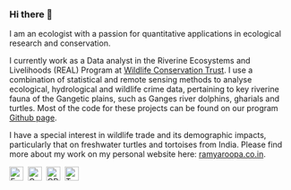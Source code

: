 ### Hi there 👋

I am an ecologist with a passion for quantitative applications in ecological research and conservation.

I currently work as a Data analyst in the Riverine Ecosystems and Livelihoods (REAL) Program at <a href="https://www.wildlifeconservationtrust.org/">Wildlife Conservation Trust</a>. I use a combination of statistical and remote sensing methods to analyse ecological, hydrological and wildlife crime data, pertaining to key riverine fauna of the Gangetic plains, such as Ganges river dolphins, gharials and turtles. Most of the code for these projects can be found on our program <a href="https://github.com/orgs/WCT-Riverine-Ecology-And-Livelihoods/repositories">Github page</a>.

I have a special interest in wildlife trade and its demographic impacts, particularly that on freshwater turtles and tortoises from India. Please find more about my work on my personal website here: <a href="https://ramyaroopa.co.in">ramyaroopa.co.in</a>.  

<a href="mailto:ramyu.wildlife94@gmail.com"><img src="https://img.shields.io/badge/Gmail-D14836?style=for-the-badge&logo=gmail&logoColor=white" height="25" alt="Email" /></a>&nbsp;
<a href="https://scholar.google.com/citations?user=GcaX4lgAAAAJ"><img src="https://img.shields.io/badge/-Google%20Scholar-4285F4?logo=google-scholar&logoColor=white&style=for-the-badge&logoWidth=20" height="25" alt="Google Scholar" /></a>&nbsp;
<a href="http://orcid.org/0000-0002-6532-6090"><img src="https://img.shields.io/badge/-ORCID-A6CE39?style=for-the-badge&logo=ORCID&logoColor=white" height="25" alt="ORCID" /></a>&nbsp;
<a href="https://twitter.com/ramyaroopa3"><img src="https://img.shields.io/twitter/follow/ramyaroopa3?style=for-the-badge&logo=twitter&logoColor=Blue" height="25" alt="Twitter" /></a>&nbsp;
